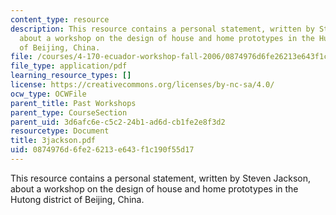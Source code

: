 ```yaml
---
content_type: resource
description: This resource contains a personal statement, written by Steven Jackson,
  about a workshop on the design of house and home prototypes in the Hutong district
  of Beijing, China.
file: /courses/4-170-ecuador-workshop-fall-2006/0874976d6fe26213e643f1c190f55d17_3jackson.pdf
file_type: application/pdf
learning_resource_types: []
license: https://creativecommons.org/licenses/by-nc-sa/4.0/
ocw_type: OCWFile
parent_title: Past Workshops
parent_type: CourseSection
parent_uid: 3d6afc6e-c5c2-24b1-ad6d-cb1fe2e8f3d2
resourcetype: Document
title: 3jackson.pdf
uid: 0874976d-6fe2-6213-e643-f1c190f55d17
---
```

This resource contains a personal statement, written by Steven Jackson, about a workshop on the design of house and home prototypes in the Hutong district of Beijing, China.